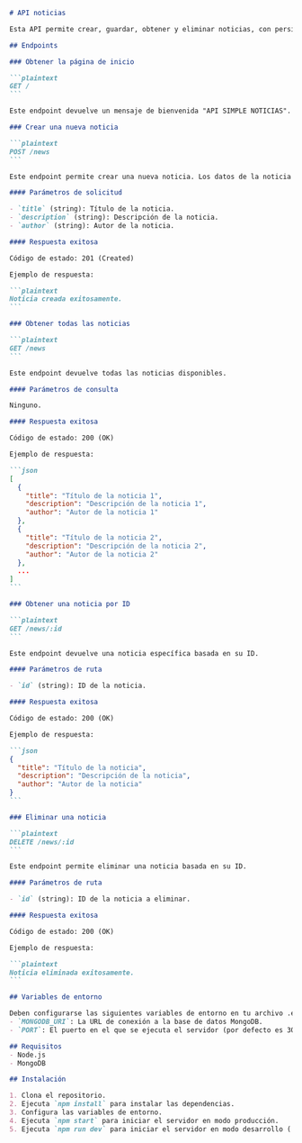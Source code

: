 ````markdown
# API noticias

Esta API permite crear, guardar, obtener y eliminar noticias, con persistencia en bases de datos MONGODB.

## Endpoints

### Obtener la página de inicio

```plaintext
GET /
```

Este endpoint devuelve un mensaje de bienvenida "API SIMPLE NOTICIAS".

### Crear una nueva noticia

```plaintext
POST /news
```

Este endpoint permite crear una nueva noticia. Los datos de la noticia deben enviarse a través de un formulario web.

#### Parámetros de solicitud

- `title` (string): Título de la noticia.
- `description` (string): Descripción de la noticia.
- `author` (string): Autor de la noticia.

#### Respuesta exitosa

Código de estado: 201 (Created)

Ejemplo de respuesta:

```plaintext
Noticia creada exitosamente.
```

### Obtener todas las noticias

```plaintext
GET /news
```

Este endpoint devuelve todas las noticias disponibles.

#### Parámetros de consulta

Ninguno.

#### Respuesta exitosa

Código de estado: 200 (OK)

Ejemplo de respuesta:

```json
[
  {
    "title": "Título de la noticia 1",
    "description": "Descripción de la noticia 1",
    "author": "Autor de la noticia 1"
  },
  {
    "title": "Título de la noticia 2",
    "description": "Descripción de la noticia 2",
    "author": "Autor de la noticia 2"
  },
  ...
]
```

### Obtener una noticia por ID

```plaintext
GET /news/:id
```

Este endpoint devuelve una noticia específica basada en su ID.

#### Parámetros de ruta

- `id` (string): ID de la noticia.

#### Respuesta exitosa

Código de estado: 200 (OK)

Ejemplo de respuesta:

```json
{
  "title": "Título de la noticia",
  "description": "Descripción de la noticia",
  "author": "Autor de la noticia"
}
```

### Eliminar una noticia

```plaintext
DELETE /news/:id
```

Este endpoint permite eliminar una noticia basada en su ID.

#### Parámetros de ruta

- `id` (string): ID de la noticia a eliminar.

#### Respuesta exitosa

Código de estado: 200 (OK)

Ejemplo de respuesta:

```plaintext
Noticia eliminada exitosamente.
```

## Variables de entorno

Deben configurarse las siguientes variables de entorno en tu archivo .env:
- `MONGODB_URI`: La URL de conexión a la base de datos MongoDB.
- `PORT`: El puerto en el que se ejecuta el servidor (por defecto es 3000).

## Requisitos
- Node.js
- MongoDB

## Instalación

1. Clona el repositorio.
2. Ejecuta `npm install` para instalar las dependencias.
3. Configura las variables de entorno.
4. Ejecuta `npm start` para iniciar el servidor en modo producción.
5. Ejecuta `npm run dev` para iniciar el servidor en modo desarrollo (

